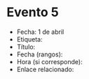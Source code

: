 # Evento 5

* Fecha: 1 de abril 
* Etiqueta: 
* Título: 
* Fecha \(rangos\): 
* Hora \(si corresponde\): 
* Enlace relacionado:

